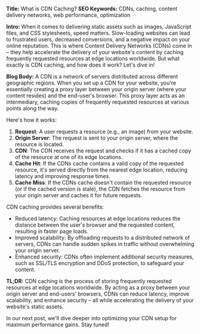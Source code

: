 **Title:** What is CDN Caching?
**SEO Keywords:** CDNs, caching, content delivery networks, web performance, optimization

**Intro:**
When it comes to delivering static assets such as images, JavaScript files, and CSS stylesheets, speed matters. Slow-loading websites can lead to frustrated users, decreased conversions, and a negative impact on your online reputation. This is where Content Delivery Networks (CDNs) come in – they help accelerate the delivery of your website's content by caching frequently requested resources at edge locations worldwide. But what exactly is CDN caching, and how does it work? Let's dive in!

**Blog Body:**
A CDN is a network of servers distributed across different geographic regions. When you set up a CDN for your website, you're essentially creating a proxy layer between your origin server (where your content resides) and the end-user's browser. This proxy layer acts as an intermediary, caching copies of frequently requested resources at various points along the way.

Here's how it works:

1. **Request**: A user requests a resource (e.g., an image) from your website.
2. **Origin Server**: The request is sent to your origin server, where the resource is located.
3. **CDN**: The CDN receives the request and checks if it has a cached copy of the resource at one of its edge locations.
4. **Cache Hit**: If the CDNs cache contains a valid copy of the requested resource, it's served directly from the nearest edge location, reducing latency and improving response times.
5. **Cache Miss**: If the CDNs cache doesn't contain the requested resource (or if the cached version is stale), the CDN fetches the resource from your origin server and caches it for future requests.

CDN caching provides several benefits:

* Reduced latency: Caching resources at edge locations reduces the distance between the user's browser and the requested content, resulting in faster page loads.
* Improved scalability: By offloading requests to a distributed network of servers, CDNs can handle sudden spikes in traffic without overwhelming your origin server.
* Enhanced security: CDNs often implement additional security measures, such as SSL/TLS encryption and DDoS protection, to safeguard your content.

**TL;DR:** CDN caching is the process of storing frequently requested resources at edge locations worldwide. By acting as a proxy between your origin server and end-users' browsers, CDNs can reduce latency, improve scalability, and enhance security – all while accelerating the delivery of your website's static assets.

In our next post, we'll dive deeper into optimizing your CDN setup for maximum performance gains. Stay tuned!
